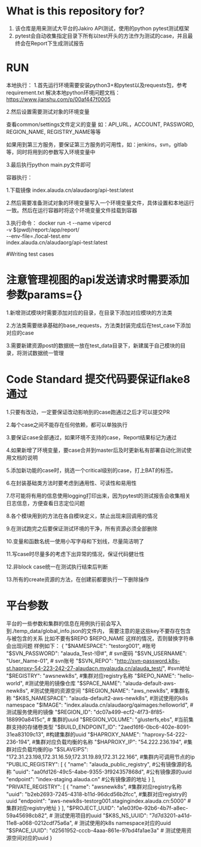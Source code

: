 # What is this repository for?

1. 该仓库是用来测试大平台的Jakiro API测试，使用的python pytest测试框架
2. pytest会自动收集指定目录下所有以test开头的方法作为测试的case，并且最终会在Report下生成测试报告

# RUN
本地执行：
1.首先运行环境需要安装python3+和pytest以及requests包，参考requirement.txt
解决本地python环境问题文档：https://www.jianshu.com/p/00af447f0005

2.然后设置需要测试对象的环境变量

查看common/settings文件定义的变量
如：API_URL，ACCOUNT, PASSWORD, REGION_NAME, REGISTRY_NAME等等

如果用到第三方服务，要保证第三方服务的可用性，如：jenkins，svn，gitlab等，同时将用到的参数写入环境变量中

3.最后执行python main.py文件即可

容器执行：

1.下载镜像 index.alauda.cn/alaudaorg/api-test:latest

2.然后需要准备测试对象的环境变量写入一个环境变量文件，具体设置和本地运行一致。然后在运行容器时将这个环境变量文件挂载到容器

3.执行命令：
docker run -t --name vipercd \
	-v $(pwd)/report:/app/report/ \
	--env-file=./local-test.env \
	index.alauda.cn/alaudaorg/api-test:latest

#Writing test cases

# 注意管理视图的api发送请求时需要添加参数params={}

1.新增测试模块时需要添加对应的目录，在目录下添加对应模块的方法类

2.方法类需要继承基础的base_requests，方法类封装完成后在test_case下添加对应的case

3.需要新建资源post的数据统一放在test_data目录下，新建属于自己模块的目录，将测试数据统一管理

# Code Standard   提交代码要保证flake8通过

1.只要有改动，一定要保证改动影响到的case跑通过之后才可以提交PR

2.每个case之间不能存在任何依赖，都可以单独执行

3.要保证case全部通过，如果环境不支持的case，Report结果标记为通过

4.如果新增了环境变量，要case合并到master后及时更新私有部署自动化测试使用文档的说明

5.添加新功能的case时，挑选一个critical级别的case，打上BAT的标签。

6.在封装基础类方法时要考虑到通用性、可读性和易用性

7.尽可能将有用的信息使用logging打印出来，因为pytest的测试报告会收集相关日志信息，方便查看日志定位问题

8.各个模块用到的方法在各自模块定义，禁止出现来回调用的情况

9.在测试跑完之后要保证测试环境的干净，所有资源必须全部删除

10.变量和函数名统一使用小写字母和下划线，尽量简洁明了

11.写case时尽量多的考虑下出异常的情况，保证代码健壮性

12.非block case统一在测试执行结束后判断

13.所有的create资源的方法，在创建前都要执行一下删除操作

# 平台参数

平台的一些参数和集群的信息在用例执行前会写入到./temp_data/global_info.json的文件内，
需要注意的是这些key不要存在包含与被包含的关系 比如不要有$REPO $REPO_NAME 这样的情况，否则替换字符串会出现问题
样例如下：
{
  "$NAMESPACE": "testorg001",   #账号
  "$SVN_PASSWORD": "alauda_Test-!@#",  # svn密码
  "$SVN_USERNAME": "User_Name-01",   # svn账号
  "$SVN_REPO": "http://svn-password.k8s-st.haproxy-54-223-242-27-alaudacn.myalauda.cn/alauda_test/", #svn地址
  "$REGISTRY": "awsnewk8s",  #集群对应registry名称
  "$REPO_NAME": "hello-world",  #测试使用的镜像仓库
  "$SPACE_NAME": "alauda-default-aws-newk8s",  #测试使用的资源空间
  "$REGION_NAME": "aws_newk8s",   #集群名称
  "$K8S_NAMESPACE": "alauda-default2-aws-newk8s",  #测试使用的k8s namespace
  "$IMAGE": "index.alauda.cn/alaudaorg/qaimages:helloworld", #测试服务使用的镜像
  "$REGION_ID": "dc07a499-ecf2-4f73-8f85-188990a8415c",  # 集群的uuid
  "$REGION_VOLUME": "glusterfs,ebs",  #当前集群支持的存储卷类型
  "$BUILD_ENDPOINT_ID": "2aed16f6-0bc6-402e-8091-31ea83109c13",  #构建集群的uuid
  "$HAPROXY_NAME": "haproxy-54-222-236-194",   #集群对应负载均衡的名称
  "$HAPROXY_IP": "54.222.236.194",   #集群对应负载均衡的ip
  "$SLAVEIPS": "172.31.23.198,172.31.16.59,172.31.19.89,172.31.22.166", #集群内可调用节点的ip
  "PUBLIC_REGISTRY": [
    {
      "name": "alauda_public_registry",  #公有镜像源的名称
      "uuid": "aa0fd126-49c5-4abe-9355-3f924357868d",  #公有镜像源的uuid
      "endpoint": "index-staging.alauda.cn"  #公有镜像源的地址
    }
  ],
  "PRIVATE_REGISTRY": [
    {
      "name": "awsnewk8s",  #集群对应registry名称
      "uuid": "b2eb2693-7245-4318-b11d-96dcd56b2fcc",  #集群对应registry的uuid
      "endpoint": "aws-newk8s-testorg001.stagingindex.alauda.cn:5000" #集群对应registry地址
    }
  ],
  "$PROJECT_UUID": "a1e03f0e-92b6-4b7f-a8ec-59a45698cb82",  # 测试使用项目的uuid
  "$K8S_NS_UUID": "7d7d3201-a41d-11e8-a068-0212cdf75a6a",   # 测试使用的k8s namespace对应的uuid
  "$SPACE_UUID": "d2561952-cccb-4aaa-861e-97bd4fa1ae3a"     # 测试使用资源空间对应的uuid
}